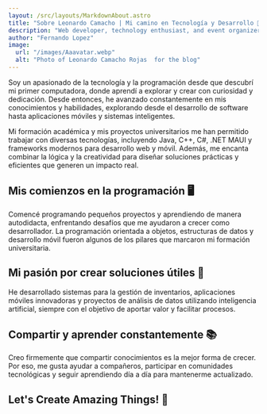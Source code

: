 ```yaml
---
layout: /src/layouts/MarkdownAbout.astro
title: "Sobre Leonardo Camacho | Mi camino en Tecnología y Desarrollo 🚀| EFEELE"
description: "Web developer, technology enthusiast, and event organizer. From my beginnings in development to creating communities and impactful projects, here I share my journey, experiences, and learnings. 🚀☕"
author: "Fernando Lopez"
image:
  url: "/images/Aaavatar.webp"
  alt: "Photo of Leonardo Camacho Rojas  for the blog"
---
```


Soy un apasionado de la tecnología y la programación desde que descubrí mi primer computadora, donde aprendí a explorar y crear con curiosidad y dedicación. Desde entonces, he avanzado constantemente en mis conocimientos y habilidades, explorando desde el desarrollo de software hasta aplicaciones móviles y sistemas inteligentes.

Mi formación académica y mis proyectos universitarios me han permitido trabajar con diversas tecnologías, incluyendo Java, C++, C#, .NET MAUI y frameworks modernos para desarrollo web y móvil. Además, me encanta combinar la lógica y la creatividad para diseñar soluciones prácticas y eficientes que generen un impacto real.

## Mis comienzos en la programación 🖥️

Comencé programando pequeños proyectos y aprendiendo de manera autodidacta, enfrentando desafíos que me ayudaron a crecer como desarrollador. La programación orientada a objetos, estructuras de datos y desarrollo móvil fueron algunos de los pilares que marcaron mi formación universitaria.



## Mi pasión por crear soluciones útiles 🤖

He desarrollado sistemas para la gestión de inventarios, aplicaciones móviles innovadoras y proyectos de análisis de datos utilizando inteligencia artificial, siempre con el objetivo de aportar valor y facilitar procesos.

## Compartir y aprender constantemente 📚

Creo firmemente que compartir conocimientos es la mejor forma de crecer. Por eso, me gusta ayudar a compañeros, participar en comunidades tecnológicas y seguir aprendiendo día a día para mantenerme actualizado.


## Let's Create Amazing Things! 🚀 